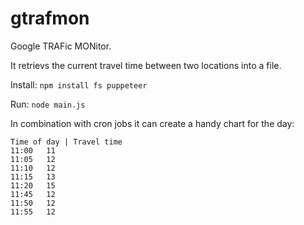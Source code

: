 # gtrafmon

Google TRAFic MONitor.

It retrievs the current travel time between two locations into a file.

Install:
``
npm install fs puppeteer
``

Run:
``
node main.js
``

In combination with cron jobs it can create a handy chart for the day:
```
Time of day | Travel time
11:00	11
11:05	12
11:10	12
11:15	13
11:20	15
11:45	12
11:50	12
11:55	12
```
